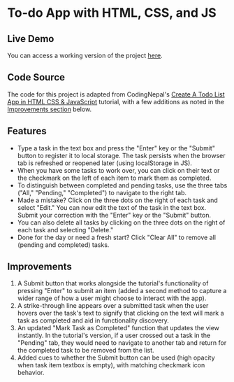 # To-do App with HTML, CSS, and JS

## Live Demo
You can access a working version of the project [here](https://to-do-app-html-i4c0wuvut-ekassos.vercel.app/).

## Code Source 
The code for this project is adapted from CodingNepal's [Create A Todo List App in HTML CSS & JavaScript](https://www.codingnepalweb.com/create-todo-list-app-html-javascript/) tutorial, with a few additions as noted in the [Improvements section](#improvements) below.

## Features  
- Type a task in the text box and press the "Enter" key or the "Submit" button to register it to local storage. The task persists when the browser tab is refreshed or reopened later (using localStorage in JS).
- When you have some tasks to work over, you can click on their text or the checkmark on the left of each item to mark them as completed. 
- To distinguish between completed and pending tasks, use the three tabs ("All," "Pending," "Completed") to navigate to the right tab.
- Made a mistake? Click on the three dots on the right of each task and select "Edit." You can now edit the text of the task in the text box. Submit your correction with the "Enter" key or the "Submit" button.
- You can also delete all tasks by clicking on the three dots on the right of each task and selecting "Delete." 
- Done for the day or need a fresh start? Click "Clear All" to remove all (pending and completed) tasks.

## Improvements  
1. A Submit button that works alongside the tutorial's functionality of pressing "Enter" to submit an item (added a second method to capture a wider range of how a user might choose to interact with the app).
2. A strike-through line appears over a submitted task when the user hovers over the task's text to signify that clicking on the text will mark a task as completed and aid in functionality discovery.
3. An updated "Mark Task as Completed" function that updates the view instantly. In the tutorial's version, if a user crossed out a task in the "Pending" tab, they would need to navigate to another tab and return for the completed task to be removed from the list.
4. Added cues to whether the Submit button can be used (high opacity when task item textbox is empty), with matching checkmark icon behavior.